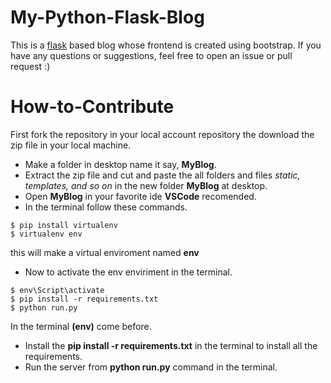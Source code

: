 # My-Python-Flask-Blog
This is a [flask](https://flask.palletsprojects.com/en/1.1.x/) based blog whose frontend is created using bootstrap.
If you have any questions or suggestions, feel free to open an issue or pull request :)

# How-to-Contribute
First fork the repository in your local account repository the download the zip file in your local machine.
* Make a folder in desktop name it say, **MyBlog**.
* Extract the zip file and cut and paste the all folders and files _static, templates, and so on_ in the new folder **MyBlog** at desktop.
* Open **MyBlog** in your favorite ide **VSCode** recomended.
* In the terminal follow these commands.
```
$ pip install virtualenv
$ virtualenv env
```
this will make a virtual enviroment named **env**
* Now to activate the env enviriment in the terminal.
```
$ env\Script\activate
$ pip install -r requirements.txt
$ python run.py
```
In the terminal **(env)** come before.
* Install the **pip install -r requirements.txt** in the terminal to install all the requirements.
* Run the server from **python run.py** command in the terminal.


